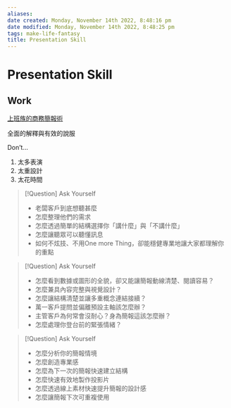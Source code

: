 ```yaml
---
aliases: 
date created: Monday, November 14th 2022, 8:48:16 pm
date modified: Monday, November 14th 2022, 8:48:25 pm
tags: make-life-fantasy 
title: Presentation Skill
---
```


# Presentation Skill

## Work

[上班族的商務簡報術](https://shop.darencademy.com/product/view/id/86?utm_medium=Fans_Page_Dar&utm_source=FB#ladder_0)

全面的解釋與有效的說服

Don’t...
1. 太多表演
2. 太重設計
3. 太花時間

> [!Question] Ask Yourself
> -   老闆客戶到底想聽甚麼
> -   怎麼整理他們的需求
> -   怎麼透過簡單的結構選擇你「講什麼」與「不講什麼」
> -   怎麼讓聽眾可以聽懂訊息
> -   如何不炫技、不用One more Thing，卻能穩健專業地讓大家都理解你的重點

> [!Question] Ask Yourself
> -   怎麼看到數據或圖形的全貌，卻又能讓簡報動線清楚、閱讀容易？
> -   怎麼兼具內容完整與視覺設計？
> -   怎麼讓結構清楚並讓多重概念連結接續？
> -   萬一客戶提問並偏離預設主軸該怎麼辦？
> -   主管客戶為何常會沒耐心？身為簡報這該怎麼辦？
> -   怎麼處理你登台前的緊張情緒？

> [!Question] Ask Yourself
> -   怎麼分析你的簡報情境
> -   怎麼創造專業感
> -   怎麼為下一次的簡報快速建立結構
> -   怎麼快速有效地製作投影片
> -   怎麼透過線上素材快速提升簡報的設計感
> -   怎麼讓簡報下次可重複使用